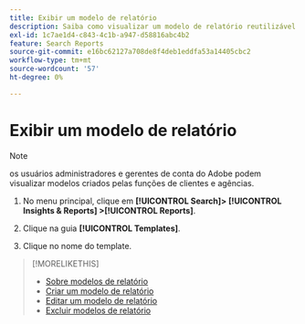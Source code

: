 ```yaml
---
title: Exibir um modelo de relatório
description: Saiba como visualizar um modelo de relatório reutilizável.
exl-id: 1c7ae1d4-c843-4c1b-a947-d58816abc4b2
feature: Search Reports
source-git-commit: e16bc62127a708de8f4deb1eddfa53a14405cbc2
workflow-type: tm+mt
source-wordcount: '57'
ht-degree: 0%

---
```


# Exibir um modelo de relatório

>[!NOTE]
>
>os usuários administradores e gerentes de conta do Adobe podem visualizar modelos criados pelas funções de clientes e agências.

1. No menu principal, clique em **[!UICONTROL Search]> [!UICONTROL Insights & Reports] >[!UICONTROL Reports]**.

1. Clique na guia **[!UICONTROL Templates]**.

1. Clique no nome do template.

>[!MORELIKETHIS]
>
>* [Sobre modelos de relatório](template-about.md)
>* [Criar um modelo de relatório](template-create.md)
>* [Editar um modelo de relatório](template-edit.md)
>* [Excluir modelos de relatório](template-delete.md)
